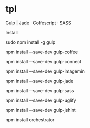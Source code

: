 # tpl
Gulp | Jade · Coffescript · SASS

Install 

sudo npm install -g gulp

npm install --save-dev gulp-coffee

npm install --save-dev gulp-connect

npm install --save-dev gulp-imagemin

npm install --save-dev gulp-jade

npm install --save-dev gulp-sass

npm install --save-dev gulp-uglify

npm install --save-dev gulp-jshint

npm install orchestrator


